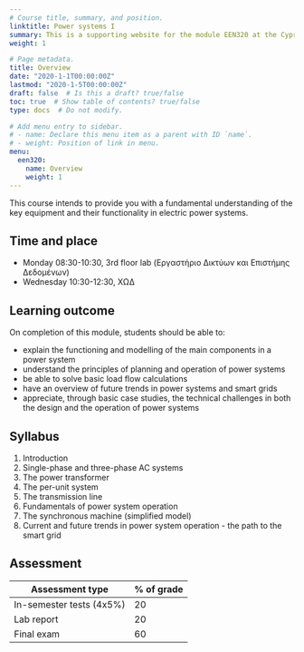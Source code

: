 ```yaml
---
# Course title, summary, and position.
linktitle: Power systems I
summary: This is a supporting website for the module EEN320 at the Cyprus University of Technology
weight: 1

# Page metadata.
title: Overview
date: "2020-1-1T00:00:00Z"
lastmod: "2020-1-5T00:00:00Z"
draft: false  # Is this a draft? true/false
toc: true  # Show table of contents? true/false
type: docs  # Do not modify.

# Add menu entry to sidebar.
# - name: Declare this menu item as a parent with ID `name`.
# - weight: Position of link in menu.
menu:
  een320:
    name: Overview
    weight: 1
---
```



This course intends to provide you with a fundamental understanding of the key equipment and their functionality in electric power systems.

## Time and place

- Monday 08:30-10:30, 3rd floor lab (Εργαστήριο Δικτύων και Επιστήμης Δεδομένων)
- Wednesday 10:30-12:30, ΧΩΔ

## Learning outcome

On completion of this module, students should be able to:

- explain the functioning and modelling of the main components in a power system
- understand the principles of planning and operation of power systems
- be able to solve basic load flow calculations
- have an overview of future trends in power systems and smart grids
- appreciate, through basic case studies, the technical challenges in both the design and the operation of power systems

## Syllabus

1. Introduction
2. Single-phase and three-phase AC systems
3. The power transformer
4. The per-unit system
5. The transmission line
6. Fundamentals of power system operation
7. The synchronous machine (simplified model)
8. Current and future trends in power system operation - the path to the smart grid 

## Assessment

| Assessment type | % of grade |
|-----------------|------------|
| In-semester tests (4x5%)   | 20          |
| Lab report  | 20         |
| Final exam      | 60         |
